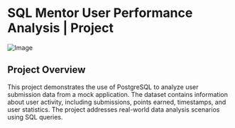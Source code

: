 # SQL Mentor User Performance Analysis | Project
![Image](https://github.com/user-attachments/assets/54a2c14d-7cc3-4219-ad24-4ac7c0ab07e7)
## Project Overview
This project demonstrates the use of PostgreSQL to analyze user submission data from a mock application. The dataset contains information about user activity, including submissions, points earned, timestamps, and user statistics. The project addresses real-world data analysis scenarios using SQL queries.

